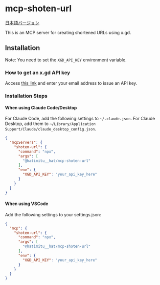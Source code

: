 # mcp-shoten-url

[日本語バージョン](./README.ja.md)

This is an MCP server for creating shortened URLs using x.gd.

## Installation

Note: You need to set the `XGD_API_KEY` environment variable.

### How to get an x.gd API key

Access [this link](https://x.gd/view/developer#:~:text=%E3%81%A6%E3%81%8F%E3%81%A0%E3%81%95%E3%81%84%E3%80%82-,API%E3%82%AD%E3%83%BC%E7%99%BA%E8%A1%8C,-%E5%85%A5%E5%8A%9B%E3%81%95%E3%82%8C) and enter your email address to issue an API key.

### Installation Steps

#### When using Claude Code/Desktop

For Claude Code, add the following settings to `~/.claude.json`. For Claude Desktop, add them to `~/Library/Application Support/Claude/claude_desktop_config.json`.

```json
{
  "mcpServers": {
    "shoten-url": {
      "command": "npx",
      "args": [
        "@hatimitu__hat/mcp-shoten-url"
      ],
      "env": {
        "XGD_API_KEY": "your_api_key_here"
      }
    }
  }
}
```

#### When using VSCode

Add the following settings to your settings.json:

```json
{
  "mcp": {
    "shoten-url": {
      "command": "npx",
      "args": [
        "@hatimitu__hat/mcp-shoten-url"
      ],
      "env": {
        "XGD_API_KEY": "your_api_key_here"
      }
    }
  }
}
```
